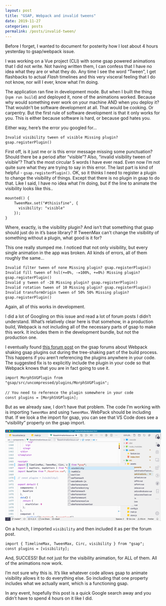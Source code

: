 ```yaml
---
layout: post
title: "GSAP, Webpack and invalid tweens"
date: 2019-11-27
categories: posts
permalink: /posts/invalid-tween/
---
```


Before I forget, I wanted to document for posterity how I lost about 4 hours yesterday to gsap/webpack issue.

I was working on a Vue project (CLI) with some gsap powered animations that I did not write. Not having written them, I can confess that I have no idea what they are or what they do. Any time I see the word “Tween”, I get flashbacks to actual _Flash_ timelines and this very visceral feeling that I do not know, nor will I ever, know what I’m doing.

The application ran fine in development mode. But when I built the thing (`npm run build`) and deployed it, none of the animations worked. Because why would something ever work on your machine AND when you deploy it? That wouldn’t be software development at all. That would be cooking. Or carpentry. But the first rule of software development is that it only works for you. This is either because software is hard, or because god hates you.

Either way, here’s the error you googled for…

    Invalid visibility tween of visible Missing plugin? gsap.registerPlugin()

First off, is it just me or is this error message missing some punctuation? Should there be a period after “visible”? Also, “invalid visibility tween of visible”? That’s the most circular 5 words I have ever read. Even now I’m not quite sure what they are trying to say in this error. The last part is kind of helpful - `gsap.registerPlugin()`. OK, so it thinks I need to register a plugin to change the visibility of things. Except that there is no plugin in gsap to do that. Like I said, I have no idea what I’m doing, but if the line to animate the visibility looks like this..

    mounted() {
        TweenMax.set("#thisisfine", {
          visibility: "visible"
        });
    }

Where, exactly, is the visibility plugin? And isn’t that something that gsap should just do in it’s base library? If TweenMax can’t change the visibility of something without a plugin, what good is it for?

This one really stumped me. I noticed that not only visibility, but every single animation in the app was broken. All kinds of errors, all of them roughly the same…

    Invalid filter tween of none Missing plugin? gsap.registerPlugin()
    Invalid fill tween of hsl(+=0%, -=100%, +=0%) Missing plugin? gsap.registerPlugin()
    Invalid y tween of -28 Missing plugin? gsap.registerPlugin()
    Invalid rotation tween of 10 Missing plugin? gsap.registerPlugin()
    Invalid transformOrigin tween of 50% 50% Missing plugin? gsap.registerPlugin()

Again, all of this works in development.

I did a lot of Googling on this issue and read a lot of forum posts I didn’t understand. What’s relatively clear here is that somehow, in a production build, Webpack is not including all of the necessary parts of gsap to make this work. It includes them in the development bundle, but not the production one.

I eventually found [this forum post](https://greensock.com/forums/topic/21298-premium-plugins-vue-npm-run-build/) on the gsap forums about Webpack shaking gsap plugins out during the tree-shaking part of the build process. This happens if you aren’t referencing the plugins anywhere in your code. The suggested fix is to explicitly include the plugin in your code so that Webpack knows that you are in fact going to use it.

    import MorphSVGPlugin from "gsap/src/uncompressed/plugins/MorphSVGPlugin";

    // You need to reference the plugin somewhere in your code
    const plugins = [MorphSVGPlugin];

But as we already saw, I don’t have that problem. The code I’m working with is importing `TweenMax` and using `TweenMax`. WebPack should be including that. If we look a the import for gsap, you can see that VS Code does see a “visibility” property on the gsap import.

![visibility property on gsap object in VS Code](/assets/vs-code-gsap.png)

On a hunch, I imported `visibility` and then included it as per the forum post.

    import { TimelineMax, TweenMax, Circ, visibility } from "gsap";
    const plugins = [visibility];

And, SUCCESS! But not just for the visibility animation, for ALL of them. All of the animations now work.

I’m not sure why this is. It’s like whatever code allows gsap to animate visibility allows it to do everything else. So including that one property includes what we actually want, which is a functioning gsap.

In any event, hopefully this post is a quick Google search away and you didn’t have to spend 4 hours on it like I did.